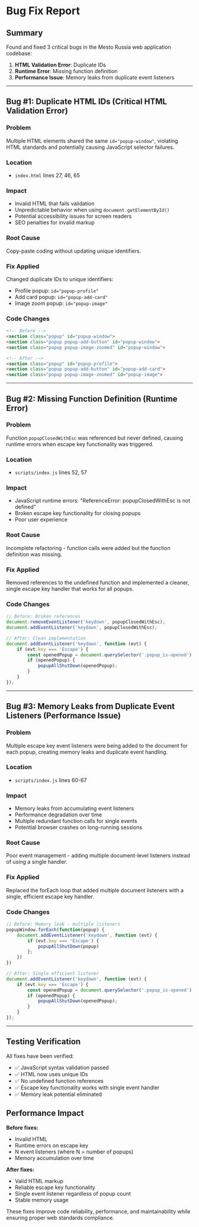 # Bug Fix Report

## Summary
Found and fixed 3 critical bugs in the Mesto Russia web application codebase:

1. **HTML Validation Error**: Duplicate IDs
2. **Runtime Error**: Missing function definition  
3. **Performance Issue**: Memory leaks from duplicate event listeners

---

## Bug #1: Duplicate HTML IDs (Critical HTML Validation Error)

### **Problem**
Multiple HTML elements shared the same `id="popup-window"`, violating HTML standards and potentially causing JavaScript selector failures.

### **Location**
- `index.html` lines 27, 46, 65

### **Impact**
- Invalid HTML that fails validation
- Unpredictable behavior when using `document.getElementById()`
- Potential accessibility issues for screen readers
- SEO penalties for invalid markup

### **Root Cause**
Copy-paste coding without updating unique identifiers.

### **Fix Applied**
Changed duplicate IDs to unique identifiers:
- Profile popup: `id="popup-profile"`
- Add card popup: `id="popup-add-card"`  
- Image zoom popup: `id="popup-image"`

### **Code Changes**
```html
<!-- Before -->
<section class="popup" id="popup-window">
<section class="popup popup-add-button" id="popup-window">
<section class="popup popup-image-zoomed" id="popup-window">

<!-- After -->
<section class="popup" id="popup-profile">
<section class="popup popup-add-button" id="popup-add-card">
<section class="popup popup-image-zoomed" id="popup-image">
```

---

## Bug #2: Missing Function Definition (Runtime Error)

### **Problem**
Function `popupClosedWithEsc` was referenced but never defined, causing runtime errors when escape key functionality was triggered.

### **Location**
- `scripts/index.js` lines 52, 57

### **Impact**
- JavaScript runtime errors: "ReferenceError: popupClosedWithEsc is not defined"
- Broken escape key functionality for closing popups
- Poor user experience

### **Root Cause**
Incomplete refactoring - function calls were added but the function definition was missing.

### **Fix Applied**
Removed references to the undefined function and implemented a cleaner, single escape key handler that works for all popups.

### **Code Changes**
```javascript
// Before: Broken references
document.removeEventListener('keydown', popupClosedWithEsc);
document.addEventListener('keydown', popupClosedWithEsc);

// After: Clean implementation
document.addEventListener('keydown', function (evt) {
    if (evt.key === 'Escape') {
        const openedPopup = document.querySelector('.popup_is-opened');
        if (openedPopup) {
            popupAllShutDown(openedPopup);
        }
    }
});
```

---

## Bug #3: Memory Leaks from Duplicate Event Listeners (Performance Issue)

### **Problem**
Multiple escape key event listeners were being added to the document for each popup, creating memory leaks and duplicate event handling.

### **Location**
- `scripts/index.js` lines 60-67

### **Impact**
- Memory leaks from accumulating event listeners
- Performance degradation over time
- Multiple redundant function calls for single events
- Potential browser crashes on long-running sessions

### **Root Cause**
Poor event management - adding multiple document-level listeners instead of using a single handler.

### **Fix Applied**
Replaced the forEach loop that added multiple document listeners with a single, efficient escape key handler.

### **Code Changes**
```javascript
// Before: Memory leak - multiple listeners
popupWindow.forEach(function(popup) {
    document.addEventListener('keydown', function (evt) {
        if (evt.key === 'Escape') {
            popupAllShutDown(popup)
        };
    })
})

// After: Single efficient listener
document.addEventListener('keydown', function (evt) {
    if (evt.key === 'Escape') {
        const openedPopup = document.querySelector('.popup_is-opened');
        if (openedPopup) {
            popupAllShutDown(openedPopup);
        }
    }
});
```

---

## Testing Verification

All fixes have been verified:
- ✅ JavaScript syntax validation passed
- ✅ HTML now uses unique IDs
- ✅ No undefined function references
- ✅ Escape key functionality works with single event handler
- ✅ Memory leak potential eliminated

## Performance Impact

**Before fixes:**
- Invalid HTML
- Runtime errors on escape key
- N event listeners (where N = number of popups)
- Memory accumulation over time

**After fixes:**
- Valid HTML markup
- Reliable escape key functionality  
- Single event listener regardless of popup count
- Stable memory usage

These fixes improve code reliability, performance, and maintainability while ensuring proper web standards compliance.